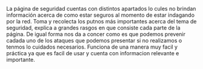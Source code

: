 La página de seguridad cuentas con distintos apartados lo cules no brindan información acerca de
como estar seguros al momento de estar indagando por la red. Toma y recolecta los putnos más importantes acerca del tema de seguridad, explica a grandes rasgos en que consiste cada parte de la página.
De igual forma nos da a concer como es que podemos prevenir cadada uno de los ataques que podemos presentar si no realizamos o tenmos lo cuidados necesarios.
Funciona de una manera muy facil y práctica ya que es facil de usar y cuenta con informacion relevante e importante.
